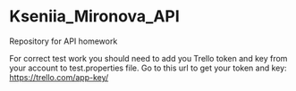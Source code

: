 # Kseniia_Mironova_API
Repository for API homework

For correct test work you should need to add you Trello token and key from 
your account to test.properties file. 
Go to this url to get your token and key:
https://trello.com/app-key/